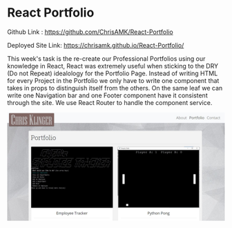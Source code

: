 # React Portfolio

Github Link : https://github.com/ChrisAMK/React-Portfolio

Deployed Site Link: https://chrisamk.github.io/React-Portfolio/


This week's task is the re-create our Professional Portfolios using our knowledge in React, React was extremely useful when sticking to the DRY (Do not Repeat) idealology for the Portfolio Page. Instead of writing HTML for every Project in the Portfolio we only have to write one component that takes in props to distinguish itself from the others. On the same leaf we can write one Navigation bar and one Footer component have it consistent through the site. We use React Router to handle the component service.


![screenshot](public/screen1.jpg)
